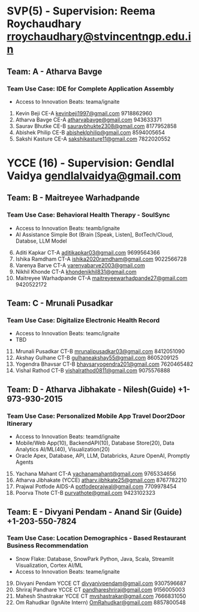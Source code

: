 # SVP(5) - Supervision: Reema Roychaudhary rroychaudhary@stvincentngp.edu.in
## Team: A - Atharva Bavge
### Team Use Case: IDE for Complete Application Assembly
- Access to Innovation Beats: teama/ignaite
1. Kevin Beji CE-A kevinbeji1997@gmail.com 9718862960 
2. Atharva Bavge CE-A atharvabavge@gmail.com 943633371 
3. Saurav Bhutke CE-B sauravbhukte2308@gmail.com 8177952858 
4. Abishek Philip CE-B abisheklphilip@gmail.com 8594005654 
5. Sakshi Kasture CE-A sakshikasture11@gmail.com 7822020552 

# YCCE (16) - Supervision: Gendlal Vaidya gendlalvaidya@gmail.com
## Team: B - Maitreyee Warhadpande
### Team Use Case: Behavioral Health Therapy - SoulSync
- Access to Innovation Beats: teamb/ignaite
- AI Assistance Simple Bot (Brain [Speak, Listen], BotTech/Cloud, Databse, LLM Model
6. Aditi Kapkar CT-A 	aditikapkar03@gmail.com 9699564366
7. Ishika Ramdham 	CT-A 	ishika2020ramdham@gmail.com	9022566728
8. Varenya Barve CT-A  varenyabarve2003@gmail.com
9. Nikhil Khonde CT-A  khondenikhil831@gmail.com
10. Maitreyee Warhadpande CT-A maitreyeewarhadpande27@gmail.com 9420522172

## Team: C - Mrunali Pusadkar
### Team Use Case: Digitalize Electronic Health Record
- Access to Innovation Beats: teamc/ignaite
- TBD
11. Mrunali Pusadkar CT-B	mrunalipusadkar03@gmail.com	8412051090
12. Akshay Gulhane CT-B	gulhaneakshay55@gmail.com	8605209125
13. Yogendra Bhavsar	CT-B	bhavsaryogendra201@gmail.com	7620465482
14. Vishal Rathod CT-B	vishalrathod0811@gmail.com	9075576888

## Team: D - Atharva Jibhakate - Nilesh(Guide) +1-973-930-2015
### Team Use Case: Personalized Mobile App Travel Door2Door Itinerary
- Access to Innovation Beats: teamd/ignaite
- Mobile/Web App(10), BackendAPI(10), Database Store(20), Data Analytics AI/ML(40), Visualization(20)
- Oracle Apex, Database, API, LLM, Databricks, Azure OpenAI, Promptly Agents
15. Yachana Mahant CT-A  yachanamahant@gmail.com	9765334656
16. Atharva Jibhakate (YCCE) atharv.jibhkate25@gmail.com 8767782210
17. Prajwal Potfode	AIDS-A	potfodeprajwal@gmail.com	7709978454
18. Poorva Thote	CT-B	purvathote@gmail.com 9423102323

## Team: E - Divyani Pendam - Anand Sir (Guide) +1-203-550-7824
### Team Use Case: Location Demographics - Based Restaurant Business Recommendation
- Snow Flake: Database, SnowPark Python, Java, Scala, Streamlit Visualization, Cortex AI/ML
- Access to Innovation Beats: teame/ignaite
19. Divyani Pendam YCCE CT divyanivpendam@gmail.com 9307596687
20. Shriraj Pandhare YCCE CT pandhareshriraj@gmail.com 9156005003
21. Mahesh Shastrakar YCCE CT mvshastrakar@gmail.com 7666831050
22. Om Rahudkar (IgnAite Intern) OmRahudkar@gmail.com 8857800548

